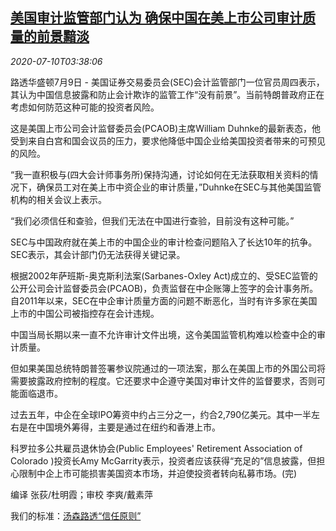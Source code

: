 <!--1594354998000-->
[美国审计监管部门认为 确保中国在美上市公司审计质量的前景黯淡](https://cn.reuters.com/article/usa-sec-chinaauditing-regulator-companie-idCNKBS24B0E5)
------

<div><i>2020-07-10T03:38:06</i></div><div class="StandardArticleBody_body"><p>路透华盛顿7月9日 - 美国证券交易委员会(SEC)会计监管部门一位官员周四表示，其认为中国信息披露和防止会计欺诈的监管工作“没有前景”。当前特朗普政府正在考虑如何防范这种可能的投资者风险。 </p><p>这是美国上市公司会计监督委员会(PCAOB)主席William Duhnke的最新表态，他受到来自白宫和国会议员的压力，要求他降低中国企业给美国投资者带来的可预见的风险。 </p><p>“我一直积极与(四大会计师事务所)保持沟通，讨论如何在无法获取相关资料的情况下，确保员工对在美上市中资企业的审计质量，”Duhnke在SEC与其他美国监管机构的相关会议上表示。 </p><p>“我们必须信任和查验，但我们无法在中国进行查验，目前没有这种可能。” </p><p>SEC与中国政府就在美上市的中国企业的审计检查问题陷入了长达10年的抗争。SEC表示，其会计部门仍无法获得关键记录。 </p><p>根据2002年萨班斯-奥克斯利法案(Sarbanes-Oxley Act)成立的、受SEC监管的公开公司会计监督委员会(PCAOB)，负责监督在中企账簿上签字的会计事务所。自2011年以来，SEC在中企审计质量方面的问题不断恶化，当时有许多家在美国上市的中国公司被指控存在会计违规。 </p><p>中国当局长期以来一直不允许审计文件出境，这令美国监管机构难以检查中企的审计质量。 </p><p>但如果美国总统特朗普签署参议院通过的一项法案，那么在美国上市的外国公司将需要披露政府控制的程度。它还要求中企遵守美国对审计文件的监督要求，否则可能面临退市。 </p><p>过去五年，中企在全球IPO筹资中约占三分之一，约合2,790亿美元。其中一半左右是在中国境外筹得，主要是通过在纽约和香港上市。 </p><p>科罗拉多公共雇员退休协会(Public Employees' Retirement Association of Colorado )投资长Amy McGarrity表示，投资者应该获得“充足的”信息披露，但担心限制中企上市可能损害美国资本市场，并迫使投资者转向私募市场。(完)     </p><div class="Attribution_container"><div class="Attribution_attribution"><p class="Attribution_content">编译 张荻/杜明霞；审校 李爽/戴素萍 </p></div></div><div class="StandardArticleBody_trustBadgeContainer"><span class="StandardArticleBody_trustBadgeTitle">我们的标准：</span><span class="trustBadgeUrl"><a href="https://www.thomsonreuters.cn/content/dam/openweb/documents/pdf/china/brochures/about-us-1.pdf">汤森路透“信任原则”</a></span></div></div>
